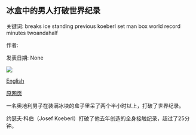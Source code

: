 ## 冰盒中的男人打破世界纪录

关键词: breaks ice standing previous koeberl set man box world record minutes twoandahalf

作者: 

发表日期: None

![](https://ichef.bbci.co.uk/images/ic/400xn/p08qpbb3.jpg)

[English](Man%20in%20box%20of%20ice%20breaks%20world%20record.md)

[原网页](https://www.bbc.com/news/world-europe-54049219)

一名奥地利男子在装满冰块的盒子里呆了两个半小时以上，打破了世界纪录。

约瑟夫·科伯（Josef Koeberl）打破了他去年创造的全身接触纪录，超过了25分钟。